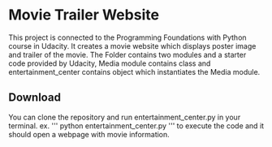 Movie Trailer Website
======================
This project is connected to the Programming Foundations with Python course in Udacity.
It creates a movie website which displays poster image and trailer of the movie.
The Folder contains two modules and a starter code provided by Udacity, Media module contains class
and entertainment_center contains object which instantiates the Media module.

## Download

You can clone the repository and run entertainment_center.py in your terminal.
ex. '''
python entertainment_center.py 
'''
to execute the code and it should open a webpage with movie information.